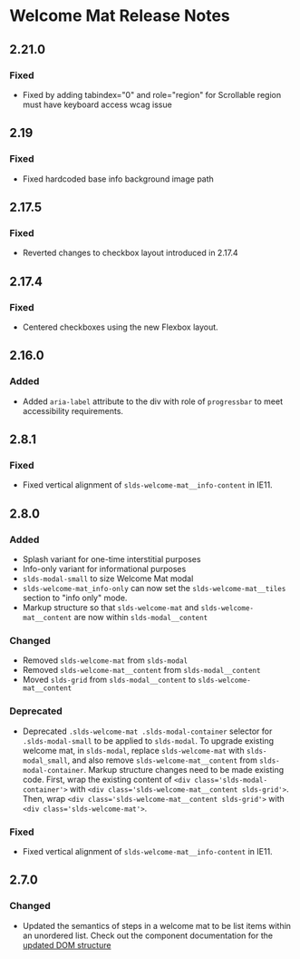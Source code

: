 <!-- Release notes authoring guidelines: http://keepachangelog.com/ -->

# Welcome Mat Release Notes

## 2.21.0
### Fixed
- Fixed by adding tabindex="0" and role="region" for Scrollable region must have keyboard access wcag issue

## 2.19

### Fixed

- Fixed hardcoded base info background image path

<!-- ## [Unreleased] -->

## 2.17.5

### Fixed
- Reverted changes to checkbox layout introduced in 2.17.4

## 2.17.4

### Fixed
- Centered checkboxes using the new Flexbox layout.

## 2.16.0

### Added

- Added `aria-label` attribute to the div with role of `progressbar` to meet accessibility requirements.
## 2.8.1

### Fixed
- Fixed vertical alignment of `slds-welcome-mat__info-content` in IE11.

## 2.8.0

### Added

- Splash variant for one-time interstitial purposes
- Info-only variant for informational purposes
- `slds-modal-small` to size Welcome Mat modal
- `slds-welcome-mat_info-only` can now set the `slds-welcome-mat__tiles` section to "info only" mode.
- Markup structure so that `slds-welcome-mat` and `slds-welcome-mat__content` are now within `slds-modal__content`

### Changed
- Removed `slds-welcome-mat` from `slds-modal`
- Removed `slds-welcome-mat__content` from `slds-modal__content`
- Moved `slds-grid` from `slds-modal__content` to `slds-welcome-mat__content`

### Deprecated
- Deprecated `.slds-welcome-mat .slds-modal-container` selector for `.slds-modal-small` to be applied to `slds-modal`. To upgrade existing welcome mat, in `slds-modal`, replace `slds-welcome-mat` with `slds-modal_small`, and also remove `slds-welcome-mat__content` from `slds-modal-container`. Markup structure changes need to be made existing code. First, wrap the existing content of `<div class='slds-modal-container'>` with `<div class='slds-welcome-mat__content slds-grid'>`. Then, wrap `<div class='slds-welcome-mat__content slds-grid'>` with `<div class='slds-welcome-mat'>`.

### Fixed
- Fixed vertical alignment of `slds-welcome-mat__info-content` in IE11.

## 2.7.0

### Changed

- Updated the semantics of steps in a welcome mat to be list items within an unordered list. Check out the component documentation for the [updated DOM structure](https://lightningdesignsystem.com/components/welcome-mat/)
